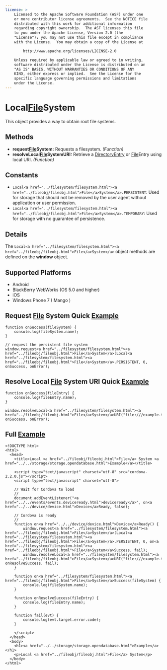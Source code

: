 ```yaml
---
license: >
    Licensed to the Apache Software Foundation (ASF) under one
    or more contributor license agreements.  See the NOTICE file
    distributed with this work for additional information
    regarding copyright ownership.  The ASF licenses this file
    to you under the Apache License, Version 2.0 (the
    "License"); you may not use this file except in compliance
    with the License.  You may obtain a copy of the License at

        http://www.apache.org/licenses/LICENSE-2.0

    Unless required by applicable law or agreed to in writing,
    software distributed under the License is distributed on an
    "AS IS" BASIS, WITHOUT WARRANTIES OR CONDITIONS OF ANY
    KIND, either express or implied.  See the License for the
    specific language governing permissions and limitations
    under the License.
---
```


Local<a href="../filesystem/filesystem.html"><a href="../fileobj/fileobj.html">File</a>System</a>
===============

This object provides a way to obtain root file systems.

Methods
----------

- __request<a href="../filesystem/filesystem.html"><a href="../fileobj/fileobj.html">File</a>System</a>:__ Requests a filesystem. _(Function)_
- __resolveLocal<a href="../filesystem/filesystem.html"><a href="../fileobj/fileobj.html">File</a>System</a>URI:__ Retrieve a <a href="../directoryentry/directoryentry.html">DirectoryEntry</a> or <a href="../fileentry/fileentry.html"><a href="../fileobj/fileobj.html">File</a>Entry</a> using local URI. _(Function)_

Constants
---------

- `Local<a href="../filesystem/filesystem.html"><a href="../fileobj/fileobj.html">File</a>System</a>.PERSISTENT`: Used for storage that should not be removed by the user agent without application or user permission.
- `Local<a href="../filesystem/filesystem.html"><a href="../fileobj/fileobj.html">File</a>System</a>.TEMPORARY`: Used for storage with no guarantee of persistence.

Details
-------

The `Local<a href="../filesystem/filesystem.html"><a href="../fileobj/fileobj.html">File</a>System</a>` object methods are defined on the __window__ object.

Supported Platforms
-------------------

- Android
- BlackBerry WebWorks (OS 5.0 and higher)
- iOS
- Windows Phone 7 ( Mango )

Request <a href="../fileobj/fileobj.html">File</a> System Quick <a href="../../storage/storage.opendatabase.html">Example</a>
---------------------------------

	function onSuccess(fileSystem) {
		console.log(fileSystem.name);
	}
	
	// request the persistent file system
	window.request<a href="../filesystem/filesystem.html"><a href="../fileobj/fileobj.html">File</a>System</a>(Local<a href="../filesystem/filesystem.html"><a href="../fileobj/fileobj.html">File</a>System</a>.PERSISTENT, 0, onSuccess, onError);

Resolve Local <a href="../fileobj/fileobj.html">File</a> System URI Quick <a href="../../storage/storage.opendatabase.html">Example</a>
-------------------------------------------

	function onSuccess(fileEntry) {
		console.log(fileEntry.name);
	}

	window.resolveLocal<a href="../filesystem/filesystem.html"><a href="../fileobj/fileobj.html">File</a>System</a>URI("file:///example.txt", onSuccess, onError);
	
Full <a href="../../storage/storage.opendatabase.html">Example</a>
------------


    <!DOCTYPE html>
    <html>
      <head>
        <title>Local <a href="../fileobj/fileobj.html">File</a> System <a href="../../storage/storage.opendatabase.html">Example</a></title>

        <script type="text/javascript" charset="utf-8" src="cordova-2.2.0.js"></script>
        <script type="text/javascript" charset="utf-8">

        // Wait for Cordova to load
        //
        document.addEventListener("<a href="../../events/events.deviceready.html">deviceready</a>", on<a href="../../device/device.html">Device</a>Ready, false);

        // Cordova is ready
        //
        function on<a href="../../device/device.html">Device</a>Ready() {
			window.request<a href="../filesystem/filesystem.html"><a href="../fileobj/fileobj.html">File</a>System</a>(Local<a href="../filesystem/filesystem.html"><a href="../fileobj/fileobj.html">File</a>System</a>.PERSISTENT, 0, on<a href="../filesystem/filesystem.html"><a href="../fileobj/fileobj.html">File</a>System</a>Success, fail);
			window.resolveLocal<a href="../filesystem/filesystem.html"><a href="../fileobj/fileobj.html">File</a>System</a>URI("file:///example.txt", onResolveSuccess, fail);
        }

		function on<a href="../filesystem/filesystem.html"><a href="../fileobj/fileobj.html">File</a>System</a>Success(fileSystem) {
			console.log(fileSystem.name);
		}

		function onResolveSuccess(fileEntry) {
			console.log(fileEntry.name);
		}
		
		function fail(evt) {
			console.log(evt.target.error.code);
		}
		
        </script>
      </head>
      <body>
        <h1><a href="../../storage/storage.opendatabase.html">Example</a></h1>
        <p>Local <a href="../fileobj/fileobj.html">File</a> System</p>
      </body>
    </html>
